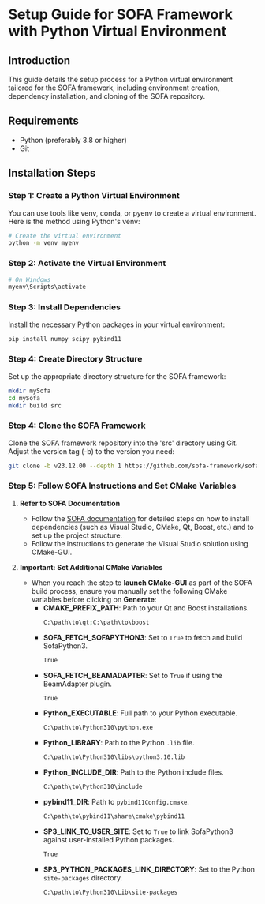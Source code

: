 # Setup Guide for SOFA Framework with Python Virtual Environment

## Introduction
This guide details the setup process for a Python virtual environment tailored for the SOFA framework, including environment creation, dependency installation, and cloning of the SOFA repository.

## Requirements
- Python (preferably 3.8 or higher)
- Git

## Installation Steps

### Step 1: Create a Python Virtual Environment

You can use tools like venv, conda, or pyenv to create a virtual environment. Here is the method using Python's venv:

```bash
# Create the virtual environment
python -m venv myenv
```

### Step 2: Activate the Virtual Environment
```bash
# On Windows
myenv\Scripts\activate
```

### Step 3: Install Dependencies

Install the necessary Python packages in your virtual environment:

```bash
pip install numpy scipy pybind11
```

### Step 4: Create Directory Structure

Set up the appropriate directory structure for the SOFA framework:

```bash
mkdir mySofa
cd mySofa
mkdir build src
```

### Step 4: Clone the SOFA Framework

Clone the SOFA framework repository into the 'src' directory using Git. Adjust the version tag (-b) to the version you need:

```bash
git clone -b v23.12.00 --depth 1 https://github.com/sofa-framework/sofa.git ./src
```




### Step 5: Follow SOFA Instructions and Set CMake Variables

1. **Refer to SOFA Documentation**
   - Follow the [SOFA documentation](https://sofa-framework.github.io/doc/getting-started/build/windows/) for detailed steps on how to install dependencies (such as Visual Studio, CMake, Qt, Boost, etc.) and to set up the project structure.
   - Follow the instructions to generate the Visual Studio solution using CMake-GUI.

2. **Important: Set Additional CMake Variables**
   - When you reach the step to **launch CMake-GUI** as part of the SOFA build process, ensure you manually set the following CMake variables before clicking on **Generate**:
     - **CMAKE_PREFIX_PATH**: Path to your Qt and Boost installations.
       ```bash
       C:\path\to\qt;C:\path\to\boost
       ```
     - **SOFA_FETCH_SOFAPYTHON3**: Set to `True` to fetch and build SofaPython3.
       ```bash
       True
       ```
     - **SOFA_FETCH_BEAMADAPTER**: Set to `True` if using the BeamAdapter plugin.
       ```bash
       True
       ```
     - **Python_EXECUTABLE**: Full path to your Python executable.
       ```bash
       C:\path\to\Python310\python.exe
       ```
     - **Python_LIBRARY**: Path to the Python `.lib` file.
       ```bash
       C:\path\to\Python310\libs\python3.10.lib
       ```
     - **Python_INCLUDE_DIR**: Path to the Python include files.
       ```bash
       C:\path\to\Python310\include
       ```
     - **pybind11_DIR**: Path to `pybind11Config.cmake`.
       ```bash
       C:\path\to\pybind11\share\cmake\pybind11
       ```
     - **SP3_LINK_TO_USER_SITE**: Set to `True` to link SofaPython3 against user-installed Python packages.
       ```bash
       True
       ```
     - **SP3_PYTHON_PACKAGES_LINK_DIRECTORY**: Set to the Python `site-packages` directory.
       ```bash
       C:\path\to\Python310\Lib\site-packages
       ```






